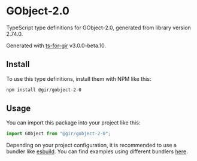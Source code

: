 
# GObject-2.0

TypeScript type definitions for GObject-2.0, generated from library version 2.74.0.

Generated with [ts-for-gir](https://github.com/gjsify/ts-for-gjs) v3.0.0-beta.10.

## Install

To use this type definitions, install them with NPM like this:
```bash
npm install @gir/gobject-2-0
```

## Usage

You can import this package into your project like this:
```ts
import GObject from "@gir/gobject-2-0";
```

Depending on your project configuration, it is recommended to use a bundler like [esbuild](https://esbuild.github.io/). You can find examples using different bundlers [here](https://github.com/gjsify/ts-for-gir/tree/main/examples).